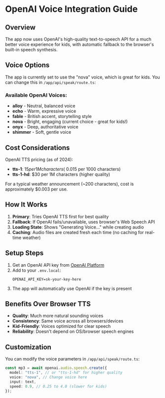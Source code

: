 # OpenAI Voice Integration Guide

## Overview

The app now uses OpenAI's high-quality text-to-speech API for a much better voice experience for kids, with automatic fallback to the browser's built-in speech synthesis.

## Voice Options

The app is currently set to use the "nova" voice, which is great for kids. You can change this in `/app/api/speak/route.ts`:

### Available OpenAI Voices:
- **alloy** - Neutral, balanced voice
- **echo** - Warm, expressive voice  
- **fable** - British accent, storytelling style
- **nova** - Bright, engaging (current choice - great for kids!)
- **onyx** - Deep, authoritative voice
- **shimmer** - Soft, gentle voice

## Cost Considerations

OpenAI TTS pricing (as of 2024):
- **tts-1**: $15 per 1M characters (~$0.015 per 1000 characters)
- **tts-1-hd**: $30 per 1M characters (higher quality)

For a typical weather announcement (~200 characters), cost is approximately $0.003 per use.

## How It Works

1. **Primary**: Tries OpenAI TTS first for best quality
2. **Fallback**: If OpenAI fails/unavailable, uses browser's Web Speech API
3. **Loading State**: Shows "Generating Voice..." while creating audio
4. **Caching**: Audio files are created fresh each time (no caching for real-time weather)

## Setup Steps

1. Get an OpenAI API key from [OpenAI Platform](https://platform.openai.com/api-keys)
2. Add to your `.env.local`:
   ```
   OPENAI_API_KEY=sk-your-key-here
   ```
3. The app will automatically use OpenAI if the key is present

## Benefits Over Browser TTS

- **Quality**: Much more natural sounding voices
- **Consistency**: Same voice across all browsers/devices  
- **Kid-Friendly**: Voices optimized for clear speech
- **Reliability**: Doesn't depend on OS/browser speech engines

## Customization

You can modify the voice parameters in `/app/api/speak/route.ts`:

```typescript
const mp3 = await openai.audio.speech.create({
  model: "tts-1", // or "tts-1-hd" for higher quality
  voice: "nova", // Change voice here
  input: text,
  speed: 0.9, // 0.25 to 4.0 (slower for kids)
});
```